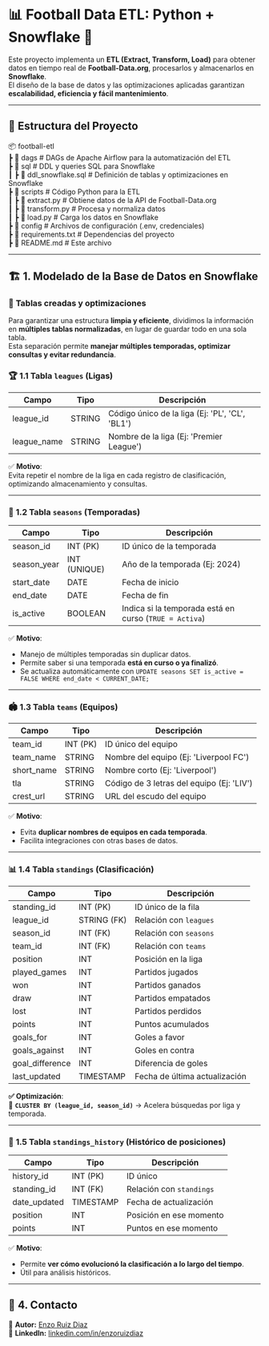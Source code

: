 # 📊 Football Data ETL: Python + Snowflake 🚀

Este proyecto implementa un **ETL (Extract, Transform, Load)** para obtener datos en tiempo real de **Football-Data.org**, procesarlos y almacenarlos en **Snowflake**.  
El diseño de la base de datos y las optimizaciones aplicadas garantizan **escalabilidad, eficiencia y fácil mantenimiento**.

---
## 📂 **Estructura del Proyecto**
📦 football-etl  
 ┣ 📂 dags                 # DAGs de Apache Airflow para la automatización del ETL  
 ┣ 📂 sql                  # DDL y queries SQL para Snowflake  
 ┃ ┣ 📄 ddl_snowflake.sql  # Definición de tablas y optimizaciones en Snowflake  
 ┣ 📂 scripts              # Código Python para la ETL  
 ┃ ┣ 📄 extract.py         # Obtiene datos de la API de Football-Data.org  
 ┃ ┣ 📄 transform.py       # Procesa y normaliza datos  
 ┃ ┣ 📄 load.py            # Carga los datos en Snowflake  
 ┣ 📂 config               # Archivos de configuración (.env, credenciales)  
 ┣ 📄 requirements.txt     # Dependencias del proyecto  
 ┣ 📄 README.md            # Este archivo  



---

## 🏗 **1. Modelado de la Base de Datos en Snowflake**
### 📌 **Tablas creadas y optimizaciones**
Para garantizar una estructura **limpia y eficiente**, dividimos la información en **múltiples tablas normalizadas**, en lugar de guardar todo en una sola tabla.  
Esta separación permite **manejar múltiples temporadas, optimizar consultas y evitar redundancia**.

### 🏆 **1.1 Tabla `leagues` (Ligas)**
| Campo      | Tipo    | Descripción |
|------------|--------|-------------|
| league_id  | STRING | Código único de la liga (Ej: 'PL', 'CL', 'BL1') |
| league_name | STRING | Nombre de la liga (Ej: 'Premier League') |

✅ **Motivo**:  
Evita repetir el nombre de la liga en cada registro de clasificación, optimizando almacenamiento y consultas.

---

### 📅 **1.2 Tabla `seasons` (Temporadas)**
| Campo      | Tipo      | Descripción |
|------------|----------|-------------|
| season_id  | INT (PK) | ID único de la temporada |
| season_year | INT (UNIQUE) | Año de la temporada (Ej: 2024) |
| start_date | DATE | Fecha de inicio |
| end_date   | DATE | Fecha de fin |
| is_active  | BOOLEAN | Indica si la temporada está en curso (`TRUE = Activa`) |

✅ **Motivo**:  
- Manejo de múltiples temporadas sin duplicar datos.  
- Permite saber si una temporada **está en curso o ya finalizó**.  
- Se actualiza automáticamente con `UPDATE seasons SET is_active = FALSE WHERE end_date < CURRENT_DATE;`

---

### 🏟 **1.3 Tabla `teams` (Equipos)**
| Campo      | Tipo    | Descripción |
|------------|--------|-------------|
| team_id    | INT (PK) | ID único del equipo |
| team_name  | STRING  | Nombre del equipo (Ej: 'Liverpool FC') |
| short_name | STRING  | Nombre corto (Ej: 'Liverpool') |
| tla        | STRING  | Código de 3 letras del equipo (Ej: 'LIV') |
| crest_url  | STRING  | URL del escudo del equipo |

✅ **Motivo**:  
- Evita **duplicar nombres de equipos en cada temporada**.  
- Facilita integraciones con otras bases de datos.

---

### 📊 **1.4 Tabla `standings` (Clasificación)**
| Campo         | Tipo      | Descripción |
|--------------|----------|-------------|
| standing_id  | INT (PK) | ID único de la fila |
| league_id    | STRING (FK) | Relación con `leagues` |
| season_id    | INT (FK) | Relación con `seasons` |
| team_id      | INT (FK) | Relación con `teams` |
| position     | INT      | Posición en la liga |
| played_games | INT      | Partidos jugados |
| won          | INT      | Partidos ganados |
| draw         | INT      | Partidos empatados |
| lost         | INT      | Partidos perdidos |
| points       | INT      | Puntos acumulados |
| goals_for    | INT      | Goles a favor |
| goals_against | INT     | Goles en contra |
| goal_difference | INT   | Diferencia de goles |
| last_updated | TIMESTAMP | Fecha de última actualización |

**✅ Optimización**:  
🚀 **`CLUSTER BY (league_id, season_id)`** → Acelera búsquedas por liga y temporada.  

---

### 📜 **1.5 Tabla `standings_history` (Histórico de posiciones)**
| Campo         | Tipo      | Descripción |
|--------------|----------|-------------|
| history_id   | INT (PK) | ID único |
| standing_id  | INT (FK) | Relación con `standings` |
| date_updated | TIMESTAMP | Fecha de actualización |
| position     | INT      | Posición en ese momento |
| points       | INT      | Puntos en ese momento |

✅ **Motivo**:  
- Permite **ver cómo evolucionó la clasificación a lo largo del tiempo**.  
- Útil para análisis históricos.

---

## 📧 **4. Contacto**
📌 **Autor:** [Enzo Ruiz Diaz](https://github.com/enzoruizdiaz)  
📌 **LinkedIn:** [linkedin.com/in/enzoruizdiaz](https://linkedin.com/in/enzoruizdiaz)
